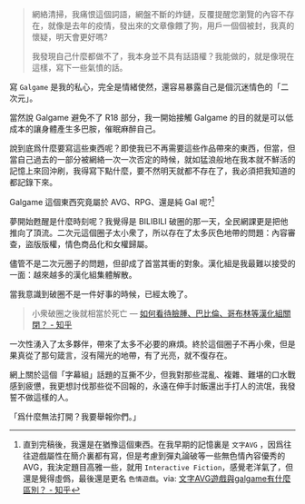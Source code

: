 > 網絡清掃，我痛恨這個詞語，網盤不斷的炸鏈，反覆提醒您瀏覽的內容不存在，就像是去年的疫情，發出來的文章像餵了狗，用戶一個個被封，我真的懷疑，明天會更好嗎?
>
> 我發現自己什麼都做不了，我本身並不具有話語權？我能做的，就是像現在這樣，寫下一些氣憤的話。

寫 `Galgame` 是我的私心，完全是情緒使然，還容易暴露自己是個沉迷情色的「二次元」。

當然說 Galgame 避免不了 R18 部分，我一開始接觸 Galgame 的目的就是可以低成本的讓身體產生多巴胺，催眠麻醉自己。

說到底爲什麼要寫這些東西呢？即使我已不再需要這些作品帶來的東西，但當，但當自己過去的一部分被網絡一次一次否定的時候，就如猛浪般地在我本就不鮮活的記憶上來回沖刷，我得寫下點什麼，要不然明天就都不存在了，我必須把我知道的都記錄下來。

Galgame 這個東西究竟屬於 AVG、RPG、還是純 Gal 呢?[^why-this-title]

夢開始甦醒是什麼時刻呢？我覺得是 BILIBILI 破圈的那一天，全民網課更是把他推向了頂流。二次元這個圈子太小衆了，所以存在了太多灰色地帶的問題：內容審查，盜版版權，情色商品化和女權歸屬。

儘管不是二次元圈子的問題，但卻成了首當其衝的對象。漢化組是我最難以接受的一面：越來越多的漢化組集體解散。

當我意識到破圈不是一件好事的時候，已經太晚了。

> 小衆破圈之後就相當於死亡
> — [如何看待臉腫、巴比倫、哥布林等漢化組關閉？ - 知乎](https://www.zhihu.com/question/456409506)

一次性湧入了太多夥伴，帶來了太多不必要的麻煩。終於這個圈子不再小衆，但是果真從了那句箴言，沒有陽光的地帶，有了光亮，就不復存在。

網上關於這個「字幕組」話題的互撕不少，但我對那些混亂、複雜、難堪的口水戰感到疲憊，我更想討伐那些從不回報的，永遠在伸手討飯還出手打人的流氓，我發誓不做這樣的人。

「爲什麼無法打開？我要舉報你們。」

[^why-this-title]: 直到完稿後，我還是在猶豫這個東西。在我早期的記憶裏是 `文字AVG` ，因爲往往遊戲屬性在簡介裏都有寫，但是考慮到彈丸論破等一些無色情內容優秀的 AVG，我決定題目高雅一些，就用 `Interactive Fiction`，感覺老洋氣了，但還是覺得虛僞，最後還是更名 `色情遊戲`。via: [文字AVG遊戲與galgame有什麼區別？ - 知乎](https://www.zhihu.com/question/286784507)